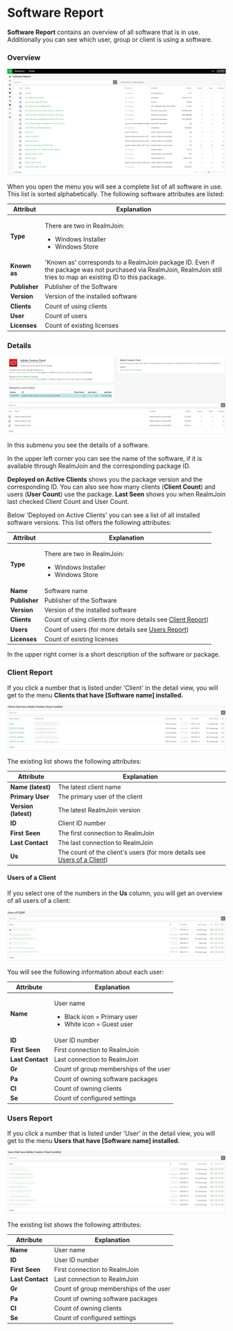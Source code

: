 # Software Report

**Software Report** contains an overview of all software that is in use. Additionally you can see which user, group or client is using a software.

### Overview

![](<../.gitbook/assets/software-report1 (1).png>)

When you open the menu you will see a complete list of all software in use. This list is sorted alphabetically. The following software attributes are listed:

| Attribut      | Explanation                                                                                                                                                         |
| ------------- | ------------------------------------------------------------------------------------------------------------------------------------------------------------------- |
| **Type**      | <p>There are two in RealmJoin:<br></p><ul><li>Windows Installer</li><li>Windows Store</li></ul>                                                                     |
| **Known as**  | 'Known as' corresponds to a RealmJoin package ID. Even if the package was not purchased via RealmJoin, RealmJoin still tries to map an existing ID to this package. |
| **Publisher** | Publisher of the Software                                                                                                                                           |
| **Version**   | Version of the installed software                                                                                                                                   |
| **Clients**   | Count of using clients                                                                                                                                              |
| **User**      | Count of users                                                                                                                                                      |
| **Licenses**  | Count of existing licenses                                                                                                                                          |

### Details

![](<../.gitbook/assets/software-report2 (1).png>)

In this submenu you see the details of a software.

In the upper left corner you can see the name of the software, if it is available through RealmJoin and the corresponding package ID.

**Deployed on Active Clients** shows you the package version and the corresponding ID. You can also see how many clients (**Client Count**) and users (**User Count**) use the package. **Last Seen** shows you when RealmJoin last checked Client Count and User Count.

Below 'Deployed on Active Clients' you can see a list of all installed software versions. This list offers the following attributes:

| Attribut      | Explanation                                                                                     |
| ------------- | ----------------------------------------------------------------------------------------------- |
| **Type**      | <p>There are two in RealmJoin:<br></p><ul><li>Windows Installer</li><li>Windows Store</li></ul> |
| **Name**      | Software name                                                                                   |
| **Publisher** | Publisher of the Software                                                                       |
| **Version**   | Version of the installed software                                                               |
| **Clients**   | Count of using clients (for more details see [Client Report](software-report.md#client-report)) |
| **Users**     | Count of users (for more details see [Users Report](software-report.md#users-report))           |
| **Licenses**  | Count of existing licenses                                                                      |

In the upper right corner is a short description of the software or package.

### Client Report

If you click a number that is listed under 'Client' in the detail view, you will get to the menu **Clients that have \[Software name] installed.**

![](<../.gitbook/assets/software-report3 (1).png>)

The existing list shows the following attributes:

| Attribute            | Explanation                                                                                                      |
| -------------------- | ---------------------------------------------------------------------------------------------------------------- |
| **Name (latest)**    | The latest client name                                                                                           |
| **Primary User**     | The primary user of the client                                                                                   |
| **Version (latest)** | The latest RealmJoin version                                                                                     |
| **ID**               | Client ID number                                                                                                 |
| **First Seen**       | The first connection to RealmJoin                                                                                |
| **Last Contact**     | The last connection to RealmJoin                                                                                 |
| **Us**               | The count of the client's users (for more details see [Users of a Client](software-report.md#users-of-a-client)) |

#### Users of a Client

If you select one of the numbers in the **Us** column, you will get an overview of all users of a client:

![](<../.gitbook/assets/software-report4 (1).png>)

You will see the following information about each user:

| Attribute        | Explanation                                                                                 |
| ---------------- | ------------------------------------------------------------------------------------------- |
| **Name**         | <p>User name</p><ul><li>Black icon = Primary user</li><li>White icon = Guest user</li></ul> |
| **ID**           | User ID number                                                                              |
| **First Seen**   | First connection to RealmJoin                                                               |
| **Last Contact** | Last connection to RealmJoin                                                                |
| **Gr**           | Count of group memberships of the user                                                      |
| **Pa**           | Count of owning software packages                                                           |
| **Cl**           | Count of owning clients                                                                     |
| **Se**           | Count of configured settings                                                                |

### Users Report

If you click a number that is listed under 'User' in the detail view, you will get to the menu **Users that have \[Software name] installed.**

![](<../.gitbook/assets/software-report5 (1).png>)

The existing list shows the following attributes:

| Attribute        | Explanation                            |
| ---------------- | -------------------------------------- |
| **Name**         | User name                              |
| **ID**           | User ID number                         |
| **First Seen**   | First connection to RealmJoin          |
| **Last Contact** | Last connection to RealmJoin           |
| **Gr**           | Count of group memberships of the user |
| **Pa**           | Count of owning software packages      |
| **Cl**           | Count of owning clients                |
| **Se**           | Count of configured settings           |
